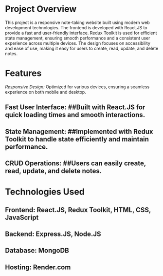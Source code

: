 # Project Overview
This project is a responsive note-taking website built using modern web development technologies. The frontend is developed with React.JS to provide a fast and user-friendly interface. Redux Toolkit is used for efficient state management, ensuring smooth performance and a consistent user experience across multiple devices. The design focuses on accessibility and ease of use, making it easy for users to create, read, update, and delete notes.

# Features
_Responsive Design:_ Optimized for various devices, ensuring a seamless experience on both mobile and desktop.
## Fast User Interface: ##Built with React.JS for quick loading times and smooth interactions.
## State Management: ##Implemented with Redux Toolkit to handle state efficiently and maintain performance.
## CRUD Operations: ##Users can easily create, read, update, and delete notes.

# Technologies Used
## Frontend: React.JS, Redux Toolkit, HTML, CSS, JavaScript
## Backend: Express.JS, Node.JS 
## Database: MongoDB 
## Hosting: Render.com
